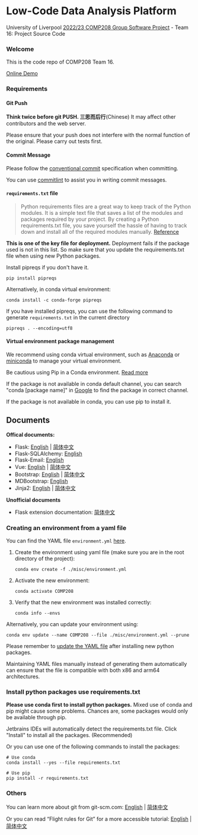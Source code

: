 # Low-Code Data Analysis Platform

University of
Liverpool [2022/23 COMP208 Group Software Project](https://tulip.liv.ac.uk/mods/student/COMP208_202223.htm) - Team 16:
Project Source Code

### Welcome

This is the code repo of COMP208 Team 16. 

[Online Demo](https://lcda-vgnazlwvxa-nw.a.run.app/)

[//]: # ([Change Log]&#40;CHANGELOG.md&#41;)

### Requirements

#### Git Push

<strong>Think twice before git PUSH. 三思而后行</strong>(Chinese) It may affect other contributors and the web server.

Please ensure that your push does not interfere with the normal function of the original. Please carry out tests first.

#### Commit Message

[//]: # (This project uses **conventional commits** to automatically generate [changelog]&#40;CHANGELOG.md&#41;. )
Please follow the [conventional commit](https://www.conventionalcommits.org/en/v1.0.0/) specification when committing.

You can use [commitlint](https://commitlint.io/#/) to assist you in writing commit messages.


#### `requirements.txt` file

>Python requirements files are a great way to keep track of the Python modules. It is a simple text file that saves a list of the modules and packages required by your project. By creating a Python requirements.txt file, you save yourself the hassle of having to track down and install all of the required modules manually.
[Reference](https://learnpython.com/blog/python-requirements-file/)

<strong>This is one of the key file for deployment.</strong>
Deployment fails if the package used is not in this list.
So make sure that you update the requirements.txt file when using new Python packages.

Install pipreqs if you don't have it.

```shell
pip install pipreqs
```

Alternatively, in conda virtual environment:
```shell
conda install -c conda-forge pipreqs
```

If you have installed pipreqs, you can use the following command to generate `requirements.txt` in the current directory
```shell
pipreqs . --encoding=utf8
```

#### Virtual environment package management

We recommend using conda virtual environment, such as [Anaconda](https://www.anaconda.com/) or [miniconda](https://docs.conda.io/en/latest/miniconda.html) to manage your virtual environment.

Be cautious using Pip in a Conda environment. [Read more](https://www.anaconda.com/blog/using-pip-in-a-conda-environment)
 
If the package is not available in conda default channel, you can search "conda [package name]" in [Google](https://www.google.com/search?q=conda+flask+sqlalchemy) to find the package in correct channel.

If the package is not available in conda, you can use pip to install it.


## Documents

**Offical documents:**

* Flask: [English](https://flask.palletsprojects.com/en/latest/) | [简体中文](https://dormousehole.readthedocs.io/en/latest/)
* Flask-SQLAlchemy: [English](https://flask-sqlalchemy.palletsprojects.com/en/latest/)
* Flask-Email: [English](https://pythonhosted.org/Flask-Mail/)
* Vue: [English](https://vuejs.org/guide/introduction.html) | [简体中文](https://cn.vuejs.org/guide/introduction.html)
* Bootstrap: [English](https://getbootstrap.com/docs/5.3/getting-started/introduction/) | [简体中文](https://v5.bootcss.com/docs/getting-started/introduction/)
* MDBootstrap: [English](https://mdbootstrap.com/)
* Jinja2: [English](https://jinja.palletsprojects.com/en/3.0.x/) | [简体中文](https://docs.jinkan.org/docs/jinja2/)

**Unofficial documents**

* Flask extension documentation: [简体中文](https://wizardforcel.gitbooks.io/flask-extension-docs/content/)

### Creating an environment from a yaml file

You can find the YAML file `environment.yml` [here](./misc).
1. Create the environment using yaml file (make sure you are in the root directory of the project):
    ```shell
    conda env create -f ./misc/environment.yml
    ```

2. Activate the new environment: 

    ```shell
    conda activate COMP208
    ```

3. Verify that the new environment was installed correctly:

    ```shell
    conda info --envs
    ```

Alternatively, you can update your environment using:

```shell
conda env update --name COMP208 --file ./misc/environment.yml --prune
```

Please remember
to [update the YAML file](https://conda.io/projects/conda/en/latest/user-guide/tasks/manage-environments.html#creating-an-environment-file-manually)
after installing new python packages.

Maintaining YAML files manually instead of generating them automatically can ensure that the file is compatible with
both x86 and arm64 architectures.

### Install python packages use requirements.txt

**Please use conda first to install python packages.** Mixed use of conda and pip might cause some problems.
Chances are, some packages would only be available through pip.

Jetbrains IDEs will automatically detect the requirements.txt file. 
Click "Install" to install all the packages.
(Recommended)

Or you can use one of the following commands to install the packages:


```shell
# Use conda
conda install --yes --file requirements.txt
```

```shell
# Use pip
pip install -r requirements.txt
```

### Others

You can learn more about git from git-scm.com: [English](https://git-scm.com/book/en/v2)
| [简体中文](https://git-scm.com/book/zh/v2)

Or you can read “Flight rules for Git” for a more accessible
tutorial: [English](https://github.com/k88hudson/git-flight-rules/blob/master/README.md)
| [简体中文](https://github.com/k88hudson/git-flight-rules/blob/master/README_zh-CN.md)
